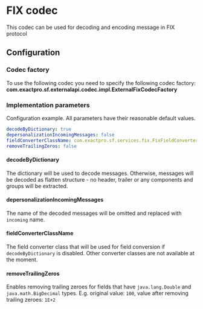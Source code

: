 # FIX codec

This codec can be used for decoding and encoding message in FIX protocol

## Configuration

### Codec factory

To use the following codec you need to specify the following codec factory:
**com.exactpro.sf.externalapi.codec.impl.ExternalFixCodecFactory**

### Implementation parameters
Configuration example. All parameters have their reasonable default values.
```yaml
decodeByDictionary: true
depersonalizationIncomingMessages: false
fieldConverterClassName: com.exactpro.sf.services.fix.FixFieldConverter
removeTrailingZeros: false
```

#### decodeByDictionary

The dictionary will be used to decode messages. Otherwise, messages will be decoded as flatten structure - no header, trailer or any components and groups
 will be extracted.
 
#### depersonalizationIncomingMessages

The name of the decoded messages will be omitted and replaced with `incoming` name.

#### fieldConverterClassName

The field converter class that will be used for field conversion if `decodeByDictionary` is disabled. Other converter classes are not available at the moment.

#### removeTrailingZeros

Enables removing trailing zeroes for fields that have `java.lang.Double` and `java.math.BigDecimal` types.
E.g. original value: `100`, value after removing trailing zeroes: `1E+2`